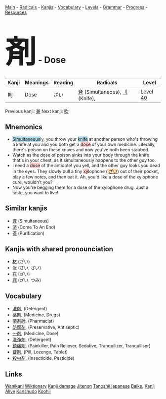<style> bigfont {font-size: 100px}</style>
[Main](../README.md) -
[Radicals](../radicals.md) -
[Kanjis](../kanjis.md) -
[Vocabulary](../vocabulary.md) -
[Levels](../levels.md) -
[Grammar](../grammar.md) - 
[Progress](../progress.md) -
[Resources](../resources.md)
# <bigfont> 剤</bigfont> - Dose 

| Kanji | Meanings | Reading | Radicals | Level |
| --- | --- | --- | --- | --- |
| 剤 | Dose | ざい | [斉](../radicals/斉.md) (Simultaneous), [刂](../radicals/刂.md) (Knife),  | [Level 40](../levels/wk_level40.md) |

Previous kanji: [兼](兼.md) Next kanji: [吹](吹.md) 

## Mnemonics
 * <span style="background-color:#ADD8E6"> Simultaneous</span>ly, you throw your <span style="background-color:#ADD8E6"> knife</span> at another person who's throwing a knife at you and you both get a <span style="background-color:#ffcccb"> dose</span> of your own medicine. Literally, there's poison on these knives and now you've both been stabbed.
* Watch as the dose of poison sinks into your body through the knife that's in your chest, as it simultaneously happens to the other guy too.
* I need a <span style="background-color:#ffcccb"> dose</span> of the antidote! you yell, and the other guy looks you dead in the eyes. They slowly pull a tiny <span style="background-color:#ffcccb"> xy</span>lophone (<span style="background-color:#fed8b1"> [ざい](https://jisho.org/search/ざい)</span>) out of their pocket, play a few notes, and then eat it. Ah, you'd like a dose of the xylophone cure, wouldn't you?
* Now you're begging them for a dose of the xylophone drug. Just a taste, you want to live!


## Similar kanjis
 * [斉](斉.md) (Simultaneous)
* [済](済.md) (Come To An End)
* [斎](斎.md) (Purification)



## Kanjis with shared pronounciation
 * [材](材.md) (ざい)
* [財](財.md) (さい, ざい)
* [在](在.md) (ざい)
* [罪](罪.md) (ざい, つみ)



## Vocabulary
 * [洗剤](../vocabulary/剤.md), (Detergent)
* [薬剤](../vocabulary/剤.md), (Medicine, Drugs)
* [薬剤師](../vocabulary/剤.md), (Pharmacist)
* [防腐剤](../vocabulary/剤.md), (Preservative, Antiseptic)
* [〜剤](../vocabulary/剤.md), (Medicine, Dose)
* [洗浄剤](../vocabulary/剤.md), (Detergent)
* [鎮痛剤](../vocabulary/剤.md), (Painkiller, Pain Reliever, Sedative, Tranquilizer, Tranquiliser)
* [錠剤](../vocabulary/剤.md), (Pill, Lozenge, Tablet)
* [殺虫剤](../vocabulary/剤.md), (Insecticide, Pesticide)




## Links 


[Wanikani](https://www.wanikani.com/kanji/剤)
[Wiktionary](https://en.wiktionary.org/wiki/剤)
[Kanji damage](http://www.kanjidamage.com/kanji/search?utf8=✓&q=剤)
[Jitenon](https://jitenon.com/kanji/剤)
[Tanoshii japanese](https://www.tanoshiijapanese.com/dictionary/kanji.cfm?k=剤)
[Baike](https://baike.baidu.com/item/剤),
[Kanji Alive](https://app.kanjialive.com/剤)
[Kanshudo](https://www.kanshudo.com/searchmn?q=剤)
[Koohii](https://kanji.koohii.com/study/kanji/剤)
